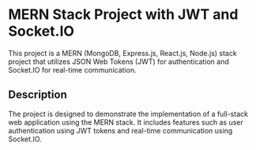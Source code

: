 # MERN Stack Project with JWT and Socket.IO

This project is a MERN (MongoDB, Express.js, React.js, Node.js) stack project that utilizes JSON Web Tokens (JWT) for authentication and Socket.IO for real-time communication.

## Description

The project is designed to demonstrate the implementation of a full-stack web application using the MERN stack. It includes features such as user authentication using JWT tokens and real-time communication using Socket.IO.
